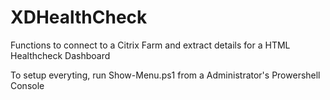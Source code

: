 # XDHealthCheck
Functions to connect to a Citrix Farm and extract details for a HTML Healthcheck Dashboard

To setup everyting, run Show-Menu.ps1 from a Administrator's Prowershell Console
